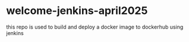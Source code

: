 # welcome-jenkins-april2025
this repo is used to build and deploy a docker image to dockerhub using jenkins

